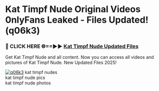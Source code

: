 # Kat Timpf Nude Original Videos 0nlyFans Leaked - Files Updated! (q06k3)

<h3>🔴 CLICK HERE 🌐==►► <a href="https://tinyurl.com/4mcuefdz" rel="nofollow">Kat Timpf Nude Updated Files</a></h3>

Get Kat Timpf Nude and all content. Now you can access all videos and pictures of Kat Timpf Nude. New Updated Files 2025!

[![q06k3](https://i.imgur.com/StAQSOY.gif)](https://tinyurl.com/4mcuefdz)
kat timpf nudes<br>
kat timpf nude pics<br>
kat timpf nude photos